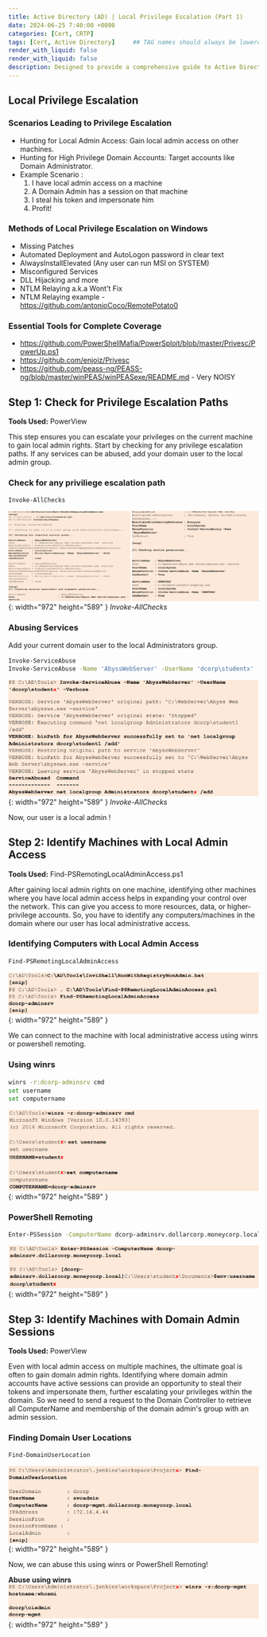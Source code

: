 ```yaml
---
title: Active Directory (AD) | Local Privilege Escalation (Part 1)
date: 2024-06-25 7:40:00 +0800
categories: [Cert, CRTP]
tags: [Cert, Active Directory]     ## TAG names should always be lowercase
render_with_liquid: false
render_with_liquid: false
description: Designed to provide a comprehensive guide to Active Directory (AD) attack techniques
---
```



## Local Privilege Escalation

### Scenarios Leading to Privilege Escalation
 
 - Hunting for Local Admin Access: Gain local admin access on other machines.
 - Hunting for High Privilege Domain Accounts: Target accounts like Domain Administrator.
 - Example Scenario : 
    1. I have local admin access on a machine
    2. A Domain Admin has a session on that machine
    3. I steal his token and impersonate him
    4. Profit!

### Methods of Local Privilege Escalation on Windows
 
 - Missing Patches
 - Automated Deployment and AutoLogon password in clear text
 - AlwaysInstallElevated (Any user can run MSI on SYSTEM)
 - Misconfigured Services
 - DLL Hijacking and more
 - NTLM Relaying a.k.a Wont’t Fix
 - NTLM Relaying example - https://github.com/antonioCoco/RemotePotato0

### Essential Tools for Complete Coverage
 
 - https://github.com/PowerShellMafia/PowerSploit/blob/master/Privesc/PowerUp.ps1
 - https://github.com/enjoiz/Privesc
 - https://github.com/peass-ng/PEASS-ng/blob/master/winPEAS/winPEASexe/README.md - Very NOISY

## Step 1: Check for Privilege Escalation Paths

**Tools Used:** PowerView

This step ensures you can escalate your privileges on the current machine to gain local admin rights. Start by checking for any privilege escalation paths. If any services can be abused, add your domain user to the local admin group.

### Check for any priviliege escalation path
```bash
Invoke-AllChecks
```
![Result](/img/crtp/result1.png){: width="972" height="589" }
_Invoke-AllChecks_


### Abusing Services
Add your current domain user to the local Administrators group.

```bash
Invoke-ServiceAbuse
Invoke-ServiceAbuse -Name 'AbyssWebServer' -UserName 'dcorp\studentx' -Verbose
```

![Result](/img/crtp/result2.png){: width="972" height="589" }
_Invoke-AllChecks_

Now, our user is a local admin !

## Step 2: Identify Machines with Local Admin Access

**Tools Used:** Find-PSRemotingLocalAdminAccess.ps1

After gaining local admin rights on one machine, identifying other machines where you have local admin access helps in expanding your control over the network. This can give you access to more resources, data, or higher-privilege accounts. So, you have to identify any computers/machines in the domain where our user has local administrative access.

### Identifying Computers with Local Admin Access

```bash
Find-PSRemotingLocalAdminAccess
```
![Result](/img/crtp/result3.png){: width="972" height="589" }

We can connect to the machine with local administrative access using winrs or powershell remoting.
### Using winrs
```bash
winrs -r:dcorp-adminsrv cmd
set username
set computername
```
![Result](/img/crtp/result4.png){: width="972" height="589" }

### PowerShell Remoting
```bash
Enter-PSSession -ComputerName dcorp-adminsrv.dollarcorp.moneycorp.local
```
![Result](/img/crtp/result5.png){: width="972" height="589" }

## Step 3: Identify Machines with Domain Admin Sessions

**Tools Used:** PowerView

Even with local admin access on multiple machines, the ultimate goal is often to gain domain admin rights. Identifying where domain admin accounts have active sessions can provide an opportunity to steal their tokens and impersonate them, further escalating your privileges within the domain. So we need to send a request to the Domain Controller to retrieve all ComputerName and membership of the domain admin's group with an admin session.

### Finding Domain User Locations
```bash
Find-DomainUserLocation
```
![Result](/img/crtp/result6.png){: width="972" height="589" }

Now, we can abuse this using winrs or PowerShell Remoting!

**Abuse using winrs**
![Result](/img/crtp/result7.png){: width="972" height="589" }
